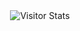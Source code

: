  <div align="center">
        <img alt="Visitor Stats" 
            src="https://widgetbite.com/stats/Lab"/>  
</div>
